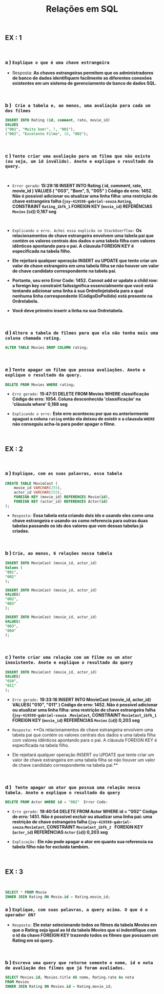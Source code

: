<h1 align="center">Relações em SQL</h1>

<br/>

## EX : 1

<br/>

### a )  `Explique o que é uma chave estrangeira`
- Resposta: **As chaves estrangeiras permitem que os administradores de banco de dados identifiquem facilmente as diferentes conexões existentes em um sistema de gerenciamento de banco de dados SQL.**

<br/>

### b ) ` Crie a tabela e, ao menos, uma avaliação para cada um dos filmes`
```SQL
INSERT INTO Rating (id, comment, rate, movie_id) 
VALUES 
("001", "Muito bom!", 7, "001"),
("002", "Excelente Filme", 10, "002");
```

<br/>

### c ) `Tente criar uma avaliação para um filme que não existe (ou seja, um id inválido). Anote e explique o resultado da query.`
<br />

- `Error gerado`: **15:29:18 INSERT INTO Rating ( id, comment, rate, movie_id ) VALUES ( "003", "Bom", 5, "005" ) Código de erro: 1452. Não é possível adicionar ou atualizar uma linha filha: uma restrição de chave estrangeira falha (`joy-419598-gabriel-souza`.`Rating`, CONSTRAINT `Rating_ibfk_1` FOREIGN KEY (`movie_id`) REFERÊNCIAS `Movies` (`id`)) 0,187 seg**

<br />

- `Explicando o erro. Achei essa explicão no StackOverflow:` **Os relacionamentos de chave estrangeira envolvem uma tabela pai que contém os valores centrais dos dados e uma tabela filha com valores idênticos apontando para o pai. A cláusula FOREIGN KEY é especificada na tabela filho.**

 - **Ele rejeitará qualquer operação INSERT ou UPDATE que tente criar um valor de chave estrangeira em uma tabela filha se não houver um valor de chave candidato correspondente na tabela pai.**

- **Portanto, seu erro Error Code: 1452. Cannot add or update a child row: a foreign key constraint failssignifica essencialmente que você está tentando adicionar uma linha à sua Ordrelinjetabela para a qual nenhuma linha correspondente (CódigoDoPedido) está presente na Ordretabela.**

- **Você deve primeiro inserir a linha na sua Ordretabela.**

<br/>

### d ) `Altere a tabela de filmes para que ela não tenha mais uma coluna chamada rating.`
```SQL
ALTER TABLE Movies DROP COLUMN rating;
```

<br/>

### e ) `Tente apagar um filme que possua avaliações. Anote e explique o resultado da query.`
```SQL
DELETE FROM Movies WHERE rating;
```
- `Erro gerado:` **15:47:51 DELETE FROM Movies WHERE classificação Código de erro: 1054. Coluna desconhecida 'classificação' na 'cláusula where' 0,188 seg**

- `Explicando o erro:` **Este erro aconteceu por que eu anteriormente apaguei a coluna `rating` então ela deixou de existir e a clausula `WHERE` não conseguiu acha-la para poder apagar o filme.**

<br />

## EX : 2

<br />

### a ) `Explique, com as suas palavras, essa tabela`
```SQL
CREATE TABLE MovieCast (
    movie_id VARCHAR(255),
    actor_id VARCHAR(255),
    FOREIGN KEY (movie_id) REFERENCES Movie(id),
    FOREIGN KEY (actor_id) REFERENCES Actor(id)
);
```
- `Resposta:` **Essa tabela esta criando dois ids e usando eles como uma chave estrangeira e usando-as como referencia para outras duas tabelas passando os ids dos valores que vem dessas tabelas já criadas.**

<br />

### b ) `Crie, ao menos, 6 relações nessa tabela `
```SQL
INSERT INTO MovieCast (movie_id, actor_id)
Values (
"001",
"002"
);

INSERT INTO MovieCast (movie_id, actor_id)
VALUES(
"002",
"003"
);

INSERT INTO MovieCast (movie_id, actor_id)
VALUES(
"003",
"004"
);
```

<br />

### c ) `Tente criar uma relação com um filme ou um ator inexistente. Anote e explique o resultado da query`
```SQL
INSERT INTO MovieCast (movie_id, actor_id)
VALUES(
"010",
"011"
);
```

- `Erro gerado:` **19:33:16 INSERT INTO MovieCast (movie_id, actor_id) VALUES( "010", "011" ) Código de erro: 1452. Não é possível adicionar ou atualizar uma linha filha: uma restrição de chave estrangeira falha (`joy-419598-gabriel-souza `.`MovieCast`, CONSTRAINT `MovieCast_ibfk_1` FOREIGN KEY (`movie_id`) REFERÊNCIAS `Movies` (`id`)) 0,203 seg**

- `Resposta:` **Os relacionamentos de chave estrangeira envolvem uma tabela pai que contém os valores centrais dos dados e uma tabela filha com valores idênticos apontando para o pai. A cláusula FOREIGN KEY é especificada na tabela filho.

- Ele rejeitará qualquer operação INSERT ou UPDATE que tente criar um valor de chave estrangeira em uma tabela filha se não houver um valor de chave candidato correspondente na tabela pai.**

<br />

### d ) ` Tente apagar um ator que possua uma relação nessa tabela. Anote e explique o resultado da query`
```SQL
DELETE FROM Actor WHERE id = "002"	Error Code: 
```

- `Erro gerado:` **19:40:54 DELETE FROM Actor WHERE id = "002" Código de erro: 1451. Não é possível excluir ou atualizar uma linha pai: uma restrição de chave estrangeira falha (`joy-419598-gabriel-souza`.`MovieCast`, CONSTRAINT `MovieCast_ibfk_2 ` FOREIGN KEY (`actor_id`) REFERÊNCIAS `Actor` (`id`)) 0,203 seg**

- `Explicação:` **Ele não pode apagar o ator em quanto sua referencia na tabela filho não for excluida também.**

<br />

## EX : 3

<br />

```SQL
SELECT * FROM Movie 
INNER JOIN Rating ON Movie.id = Rating.movie_id;
```

### a ) `Explique, com suas palavras, a query acima. O que é o operador ON?`
- `Resposta:` **Ele estar selecionando todos os filmes da tabela Movies em que o Rating seja igual ao Id da tabela Movies que si indentifique com o id da chave FOREIGN KEY trazendo todos os filmes que possuam um Rating em só query.**

<br />

### b ) `Escreva uma query que retorne somente o nome, id e nota de avaliação dos filmes que já foram avaliados.`
```SQL
SELECT Movies.id, Movies.title AS nome, Rating.rate As nota
FROM Movies
INNER JOIN Rating ON Movies.id = Rating.movie_id;
```